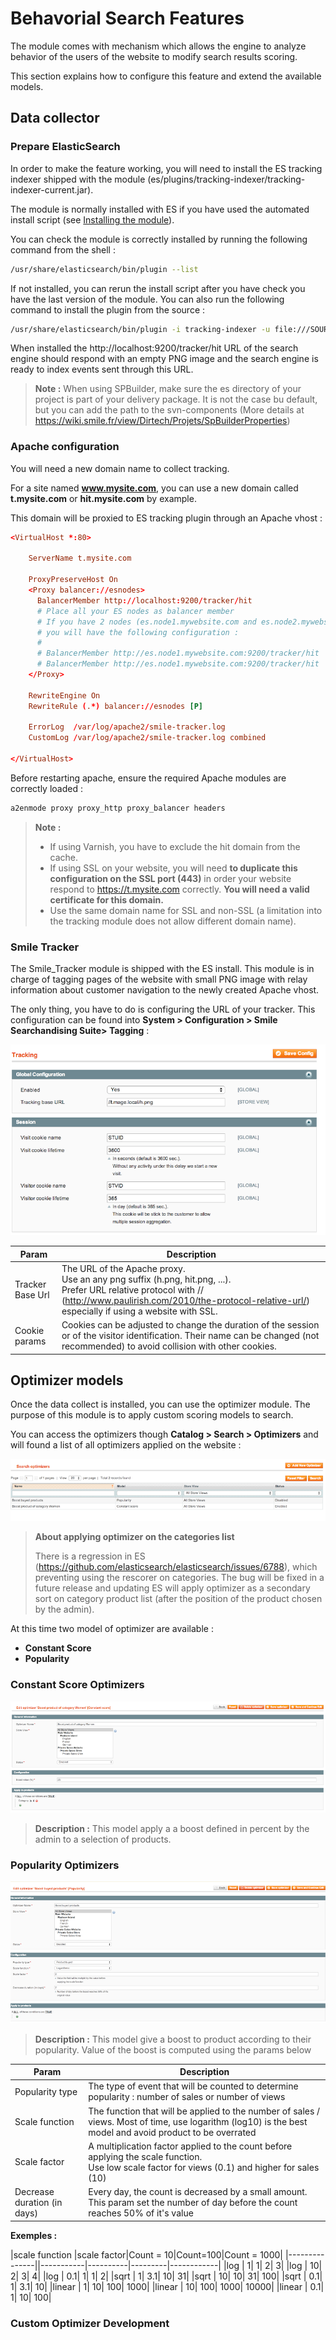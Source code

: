 Behavorial Search Features
==========================

The module comes with mechanism which allows the engine to analyze behavior of the users of the website to modify search results scoring.

This section explains how to configure this feature and extend the available models.

Data collector
--------------

### Prepare ElasticSearch

In order to make the feature working, you will need to install the ES tracking indexer shipped with the module (es/plugins/tracking-indexer/tracking-indexer-current.jar).

The module is normally installed with ES if you have used the automated install script (see [Installing the module](install.md)). 

You can check the module is correctly installed by running the following command from the shell :

```bash
/usr/share/elasticsearch/bin/plugin --list
```

If not installed, you can rerun the install script after you have check you have the last version of the module.
You can also run the following command to install the plugin from the source :

```bash
/usr/share/elasticsearch/bin/plugin -i tracking-indexer -u file:///SOURCE_ROOT/es/tracking-indexer/tracking-indexer-current.jar
```

When installed the http://localhost:9200/tracker/hit URL of the search engine should respond with an empty PNG image and the search engine is ready to index events sent through this URL.

> **Note :** 
> When using SPBuilder, make sure the es directory of your project is part of your delivery package. It is not the case bu default, but you can add the path to the svn-components (More details at https://wiki.smile.fr/view/Dirtech/Projets/SpBuilderProperties)

### Apache configuration

You will need a new domain name to collect tracking.

For a site named **www.mysite.com**, you can use a new domain called **t.mysite.com** or **hit.mysite.com** by example.
 
This domain will be proxied to ES tracking plugin through an Apache vhost :

``` conf
<VirtualHost *:80>

    ServerName t.mysite.com

    ProxyPreserveHost On
    <Proxy balancer://esnodes>
      BalancerMember http://localhost:9200/tracker/hit
      # Place all your ES nodes as balancer member
      # If you have 2 nodes (es.node1.mywebsite.com and es.node2.mywebsite.com),
      # you will have the following configuration :
      #
      # BalancerMember http://es.node1.mywebsite.com:9200/tracker/hit
      # BalancerMember http://es.node1.mywebsite.com:9200/tracker/hit
    </Proxy>

    RewriteEngine On
    RewriteRule (.*) balancer://esnodes [P]
    
    ErrorLog  /var/log/apache2/smile-tracker.log
    CustomLog /var/log/apache2/smile-tracker.log combined
    
</VirtualHost>
```

Before restarting apache, ensure the required Apache modules are correctly loaded :

```bash
a2enmode proxy proxy_http proxy_balancer headers
```

> **Note :**
> * If using Varnish, you have to exclude the hit domain from the cache.
> * If using SSL on your website, you will need **to duplicate this configuration on the SSL port (443)** in order your website respond to https://t.mysite.com correctly. **You will need a valid certificate for this domain.**
> * Use the same domain name for SSL and non-SSL (a limitation into the tracking module does not allow different domain name).


### Smile Tracker

The Smile_Tracker module is shipped with the ES install. This module is in charge of tagging pages of the website with small PNG image with relay information about customer navigation to the newly created Apache vhost.

The only thing, you have to do is configuring the URL of your tracker.
This configuration can be found into **System > Configuration > Smile Searchandising Suite> Tagging** :

![Tracking configuration](assets/config-tracker.png)

|Param|Description|
|-----|-----------|
|Tracker Base Url|The URL of the Apache proxy. <br/> Use an any png suffix (h.png, hit.png, ...). <br /> Prefer URL relative protocol with // (http://www.paulirish.com/2010/the-protocol-relative-url/) especially if using a website with SSL.|
|Cookie params|Cookies can be adjusted to change the duration of the session or of the visitor identification. Their name can be changed (not recommended) to avoid collision with other cookies.|


Optimizer models
----------------

Once the data collect is installed, you can use the optimizer module.
The purpose of this module is to apply custom scoring models to search.

You can access the optimizers though **Catalog > Search > Optimizers** and will found a list of all optimizers applied on the website :

![Optimizer list](assets/optimizer-list.png)

> **About applying optimizer on the categories list**
>
> There is a regression in ES (https://github.com/elasticsearch/elasticsearch/issues/6788), which preventing using the rescorer on categories.
> The bug will be fixed in a future release and updating ES will apply optimizer as a secondary sort on category product list (after the position of the product chosen by the admin).

At this time two model of optimizer are available :

* **Constant Score**
* **Popularity**

### Constant Score Optimizers

![Constant score optimizer](assets/constant-score-optimizer.png)

> **Description :** This model apply a a boost defined in percent by the admin to a selection of products.

### Popularity Optimizers

![Popularity](assets/popularity-optimizer.png)

> **Description :** This model give a boost to product according to their popularity. Value of the boost is computed using the params below

|Param|Description|
|-----|-----------|
|Popularity type|The type of event that will be counted to determine popularity : number of sales or number of views|
|Scale function|The function that will be applied to the number of sales / views. Most of time, use logarithm (log10) is the best model and avoid product to be overrated|
|Scale factor|A multiplication factor applied to the count before applying the scale function. <br />Use low scale factor for views (0.1) and higher for sales (10)|
|Decrease duration (in days)|Every day, the count is decreased by a small amount. This param set the number of day before the count reaches 50% of it's value|

**Exemples :**

|scale function |scale factor|Count = 10|Count=100|Count = 1000|
|---------------||-----------|----------|---------|------------|
|log            |           1|         1|        2|           3|
|log            |          10|         2|        3|           4|
|log            |         0.1|         1|        1|           2|
|sqrt           |           1|       3.1|       10|          31|
|sqrt           |          10|        10|       31|         100|
|sqrt           |         0.1|         1|      3.1|          10|
|linear         |           1|        10|      100|        1000|
|linear         |          10|       100|     1000|       10000|
|linear         |         0.1|         1|       10|         100|

### Custom Optimizer Development
